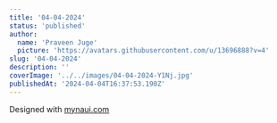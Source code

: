 ```yaml
---
title: '04-04-2024'
status: 'published'
author:
  name: 'Praveen Juge'
  picture: 'https://avatars.githubusercontent.com/u/13696888?v=4'
slug: '04-04-2024'
description: ''
coverImage: '../../images/04-04-2024-Y1Nj.jpg'
publishedAt: '2024-04-04T16:37:53.190Z'
---
```


Designed with [mynaui.com](http://mynaui.com)